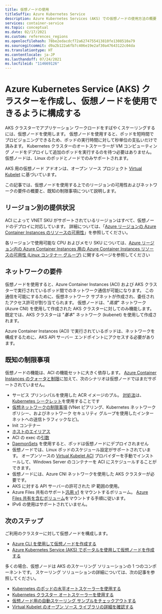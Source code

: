 ```yaml
---
title: 仮想ノードの使用
titleSuffix: Azure Kubernetes Service
description: Azure Kubernetes Services (AKS) での仮想ノードの使用方法の概要
services: container-service
ms.topic: conceptual
ms.date: 02/17/2021
ms.custom: references_regions
ms.openlocfilehash: 78be2edacdcf72a6274755413810fe1308510a79
ms.sourcegitcommit: d9a2b122a6fb7c406e19e2af30a47643122c04da
ms.translationtype: HT
ms.contentlocale: ja-JP
ms.lasthandoff: 07/24/2021
ms.locfileid: "114669126"
---
```

# <a name="create-and-configure-an-azure-kubernetes-services-aks-cluster-to-use-virtual-nodes"></a>Azure Kubernetes Service (AKS) クラスターを作成し、仮想ノードを使用できるように構成する

AKS クラスターでアプリケーション ワークロードをすばやくスケーリングするには、仮想ノードを使用します。 仮想ノードを使用すると、ポッドを短時間でプロビジョニングできるため、ポッドの実行時間に対して秒単位の支払いだけで済みます。 Kubernetes クラスターのオートスケーラーが VM コンピューティング ノードをデプロイして追加のポッドを実行するのを待つ必要はありません。 仮想ノードは、Linux のポッドとノードでのみサポートされます。

AKS 用の仮想ノード アドオンは、オープン ソース プロジェクト [Virtual Kubelet][virtual-kubelet-repo] に基づいています。

この記事では、仮想ノードを使用する上でのリージョンの可用性およびネットワークの要件の概要と、既知の制限事項について説明します。

## <a name="regional-availability"></a>リージョン別の提供状況

ACI によって VNET SKU がサポートされているリージョンはすべて、仮想ノードのデプロイに対応しています。 詳細については、「[Azure リージョンの Azure Container Instances のリソースの可用性](../container-instances/container-instances-region-availability.md)」を参照してください。

各リージョンで使用可能な CPU およびメモリ SKU については、[Azure リージョン内の Azure Container Instances 用の Azure Container Instances リソースの可用性 (Linux コンテナー グループ)](../container-instances/container-instances-region-availability.md#linux-container-groups) に関するページを参照してください

## <a name="network-requirements"></a>ネットワークの要件

仮想ノードを使用すると、Azure Container Instances (ACI) および AKS クラスターで実行されているポッド間でのネットワーク通信が可能になります。 この通信を可能にするために、仮想ネットワーク サブネットが作成され、委任されたアクセス許可が割り当てられます。 仮想ノードは、"*高度*" ネットワーク (Azure CNI) を使用して作成された AKS クラスターに対してのみ機能します。 既定では、AKS クラスターは "*基本*" ネットワーク (kubenet) を使用して作成されます。

Azure Container Instances (ACI) で実行されているポッドは、ネットワークを構成するために、AKS API サーバー エンドポイントにアクセスする必要があります。

## <a name="known-limitations"></a>既知の制限事項

仮想ノードの機能は、ACI の機能セットに大きく依存します。 [Azure Container Instances のクォータと制限](../container-instances/container-instances-quotas.md)に加えて、次のシナリオは仮想ノードではまだサポートされていません。

* サービス プリンシパルを使用した ACR イメージのプル。 [対処法](https://github.com/virtual-kubelet/azure-aci/blob/master/README.md#private-registry)は、[Kubernetes シークレット](https://kubernetes.io/docs/tasks/configure-pod-container/pull-image-private-registry/#create-a-secret-by-providing-credentials-on-the-command-line)を使用することです
* [仮想ネットワークの制限事項](../container-instances/container-instances-vnet.md) (VNet ピアリング、Kubernetes ネットワーク ポリシー、およびネットワーク セキュリティ グループを使用したインターネットへの送信トラフィックなど)。
* Init コンテナー
* [ホストのエイリアス](https://kubernetes.io/docs/concepts/services-networking/add-entries-to-pod-etc-hosts-with-host-aliases/)
* ACI の exec の[引数](../container-instances/container-instances-exec.md#restrictions)
* [DaemonSets](concepts-clusters-workloads.md#statefulsets-and-daemonsets) を使用すると、ポッドは仮想ノードにデプロイされません
* 仮想ノードでは、Linux ポッドのスケジュール設定がサポートされています。 オープンソースの [Virtual Kubelet ACI](https://github.com/virtual-kubelet/azure-aci) プロバイダーを手動でインストールして、Windows Server のコンテナーを ACI にスケジュールすることができます。
* 仮想ノードには、Azure CNI ネットワークを使用した AKS クラスターが必要です。
* AKS に対する API サーバーの許可された IP 範囲の使用。
* Azure Files 共有のサポート[汎用 v1](../storage/common/storage-account-overview.md#types-of-storage-accounts) をマウントするボリューム。 [Azure Files 共有を含むボリューム](azure-files-volume.md)をマウントする手順に従います。
* IPv6 の使用はサポートされていません。

## <a name="next-steps"></a>次のステップ

ご利用のクラスターに対して仮想ノードを構成します。

- [Azure CLI を使用して仮想ノードを作成する](virtual-nodes-cli.md)
- [Azure Kubernetes Service (AKS) でポータルを使用して仮想ノードを作成する](virtual-nodes-portal.md)

多くの場合、仮想ノードは AKS のスケーリング ソリューションの 1 つのコンポーネントです。 スケーリング ソリューションの詳細については、次の記事を参照してください。

- [Kubernetes のポッドの水平オートスケーラーを使用する][aks-hpa]
- [Kubernetes クラスター オートスケーラーを使用する][aks-cluster-autoscaler]
- [仮想ノード用の自動スケーリング サンプルをチェックアウトする][virtual-node-autoscale]
- [Virtual Kubelet のオープン ソース ライブラリの詳細を確認する][virtual-kubelet-repo]

<!-- LINKS - external -->
[aks-hpa]: tutorial-kubernetes-scale.md
[aks-cluster-autoscaler]: ./cluster-autoscaler.md
[virtual-node-autoscale]: https://github.com/Azure-Samples/virtual-node-autoscale
[virtual-kubelet-repo]: https://github.com/virtual-kubelet/virtual-kubelet
